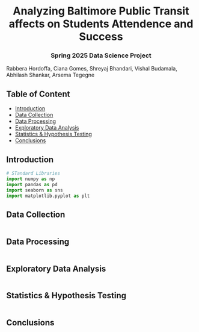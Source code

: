 <center><h1>Analyzing Baltimore Public Transit affects on Students Attendence and Success</h1></center>

<center><h3>Spring 2025 Data Science Project</h3></center>
Rabbera Hordoffa, Ciana Gomes, Shreyaj Bhandari, Vishal Budamala, Abhilash Shankar, Arsema Tegegne

## Table of Content
- [Introduction](#introduction)
- [Data Collection](#data-collection)
- [Data Processing](#data-processing)
- [Exploratory Data Analysis](#exploratory-data-analysis)
- [Statistics & Hypothesis Testing](#statistics--hypothesis-testing)
- [Conclusions](#conclusions)

## Introduction


```python
# STandard Libraries
import numpy as np
import pandas as pd
import seaborn as sns
import matplotlib.pyplot as plt
```

## Data Collection


```python

```

## Data Processing


```python

```

## Exploratory Data Analysis


```python

```

## Statistics & Hypothesis Testing


```python

```

## Conclusions


```python

```
